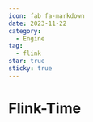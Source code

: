 ```yaml
---
icon: fab fa-markdown
date: 2023-11-22
category:
  - Engine
tag:
  - flink
star: true
sticky: true
---
```


# Flink-Time